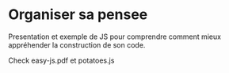 # Organiser sa pensee

Presentation et exemple de JS pour comprendre comment mieux appréhender la construction de son code.

Check easy-js.pdf
et potatoes.js